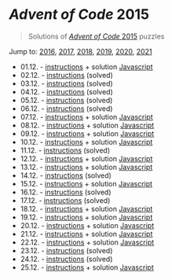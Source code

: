 # *Advent of Code* 2015
> Solutions of [*Advent of Code* 2015](http://adventofcode.com/2015/) puzzles

Jump to: [2016](../2016), [2017](../2017), [2018](../2018), [2019](../2019), [2020](../2020), [2021](../2021)

* 01.12. - [instructions](http://adventofcode.com/2015/day/1) + solution [Javascript](./01.js)
* 02.12. - [instructions](http://adventofcode.com/2015/day/2) (solved)
* 03.12. - [instructions](http://adventofcode.com/2015/day/3) (solved)
* 04.12. - [instructions](http://adventofcode.com/2015/day/4) (solved)
* 05.12. - [instructions](http://adventofcode.com/2015/day/5) (solved)
* 06.12. - [instructions](http://adventofcode.com/2015/day/6) (solved)
* 07.12. - [instructions](http://adventofcode.com/2015/day/7) + solution [Javascript](./07.js)
* 08.12. - [instructions](http://adventofcode.com/2015/day/8) + solution [Javascript](./08.js)
* 09.12. - [instructions](http://adventofcode.com/2015/day/9) + solution [Javascript](./09.js)
* 10.12. - [instructions](http://adventofcode.com/2015/day/10) + solution [Javascript](./10.js)
* 11.12. - [instructions](http://adventofcode.com/2015/day/11) (solved)
* 12.12. - [instructions](http://adventofcode.com/2015/day/12) + solution [Javascript](./12.js)
* 13.12. - [instructions](http://adventofcode.com/2015/day/13) + solution [Javascript](./13.js)
* 14.12. - [instructions](http://adventofcode.com/2015/day/14) (solved)
* 15.12. - [instructions](http://adventofcode.com/2015/day/15) + solution [Javascript](./15.js)
* 16.12. - [instructions](http://adventofcode.com/2015/day/16) (solved)
* 17.12. - [instructions](http://adventofcode.com/2015/day/17) (solved)
* 18.12. - [instructions](http://adventofcode.com/2015/day/18) + solution [Javascript](./18.js)
* 19.12. - [instructions](http://adventofcode.com/2015/day/19) + solution [Javascript](./19.js)
* 20.12. - [instructions](http://adventofcode.com/2015/day/20) + solution [Javascript](./20.js)
* 21.12. - [instructions](http://adventofcode.com/2015/day/21) + solution [Javascript](./21.js)
* 22.12. - [instructions](http://adventofcode.com/2015/day/22) + solution [Javascript](./22.js)
* 23.12. - [instructions](http://adventofcode.com/2015/day/23) (solved)
* 24.12. - [instructions](http://adventofcode.com/2015/day/24) (solved)
* 25.12. - [instructions](http://adventofcode.com/2015/day/25) + solution [Javascript](./25.js)
